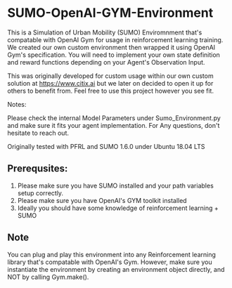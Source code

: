 # SUMO-OpenAI-GYM-Environment


This is a Simulation of Urban Mobility (SUMO) Enviromnment that's compatable with OpenAI Gym for usage in reinforcement learning training. We created our own custom environment then wrapped it using OpenAI Gym's specification.
You will need to implement your own state definition and reward functions depending on your Agent's Observation Input.

This was originally developed for custom usage within our own custom solution at https://www.citix.ai but we later on decided to open it up for others to benefit from.
Feel free to use this project however you see fit.

Notes:

Please check the internal Model Parameters under Sumo_Environment.py and make sure it fits your agent implementation. For Any questions, don't hesitate to reach out.


Originally tested with PFRL and SUMO 1.6.0 under Ubuntu 18.04 LTS



## Prerequsites:

1) Please make sure you have SUMO installed and your path variables setup correctly.
2) Please make sure you have OpenAI's GYM toolkit installed
3) Ideally you should have some knowledge of reinforcement learning + SUMO


## Note
You can plug and play this environment into any Reinforcement learning library that's compatable with OpenAI's Gym. However, make sure you instantiate the environment by creating an environment object directly, and NOT by calling Gym.make().
